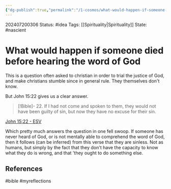 ```yaml
---
{"dg-publish":true,"permalink":"/1-cosmos/what-would-happen-if-someone-died-before-hearing-the-word-of-god/","created":"2025-01-22T11:17:13.988-05:00","updated":"2024-07-20T03:06:39.148-04:00"}
---
```


202407200306
Status: #idea
Tags: [[Spirituality\|Spirituality]]
State: #nascient
# What would happen if someone died before hearing the word of God

This is a question often asked to christian in order to trial the justice of God, and make christians stumble since in general rule. They themselves don't know.

But John 15:22 gives us a clear answer.

> [!Bible]-
> 22. If I had not come and spoken to them, they would not have been guilty of sin,  but now they have no excuse for their sin.
> 
  [John 15:22 - ESV](https://bolls.life/ESV/43/15/)


Which pretty much answers the question in one fell swoop. If someone has never heard of God, or is not mentally able to comprehend the word of God, then it follows (can be inferred) from this verse that they are sinless. Not as humans, but simply by the fact that they don't have the capacity to know what they do is wrong, and that 
\'they ought to do something else.

## References



#bible #myreflections 